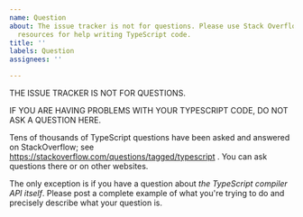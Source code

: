 ```yaml
---
name: Question
about: The issue tracker is not for questions. Please use Stack Overflow or other
  resources for help writing TypeScript code.
title: ''
labels: Question
assignees: ''

---
```


THE ISSUE TRACKER IS NOT FOR QUESTIONS.

IF YOU ARE HAVING PROBLEMS WITH YOUR TYPESCRIPT CODE, DO NOT ASK A QUESTION HERE.

Tens of thousands of TypeScript questions have been asked and answered on StackOverflow; see https://stackoverflow.com/questions/tagged/typescript . You can ask questions there or on other websites.

The only exception is if you have a question about *the TypeScript compiler API itself*. Please post a complete example of what you're trying to do and precisely describe what your question is.
